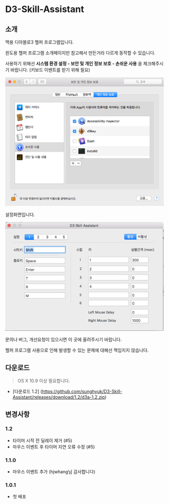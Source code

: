 # D3-Skill-Assistant

## 소개 
맥용 디아블로3 헬퍼 프로그램입니다. 

윈도용 헬퍼 프로그램 소개페이지만 참고해서 만든거라 다르게 동작할 수 있습니다. 

사용하기 위해선
**시스템 환경 설정 - 보안 및 개인 정보 보호 - 손쉬운 사용**
을 체크해주시기 바랍니다. (키보드 이벤트를 받기 위해 필요) 

![Alt text](d3a0.png?raw=true "손쉬운 사용 허용")

설정화면입니다. 

![Alt text](d3a1.png?raw=true "설정")

문의나 버그, 개선요청이 있으시면 이 곳에 올려주시기 바랍니다. 

헬퍼 프로그램 사용으로 인해 발생할 수 있는 문제에 대해선 책임지지 않습니다. 

## 다운로드 
> OS X 10.9 이상 필요합니다. 

- [다운로드 1.2] (https://github.com/sunghyuk/D3-Skill-Assistant/releases/download/1.2/d3a-1.2.zip)

## 변경사항 

### 1.2 
- 타이머 시작 전 딜레이 제거 (#5)
- 마우스 이벤트 후 타이머 지연 오류 수정 (#5)

### 1.1.0
- 마우스 이벤트 추가 (hjwhang님 감사합니다)

### 1.0.1 
- 첫 배포 
